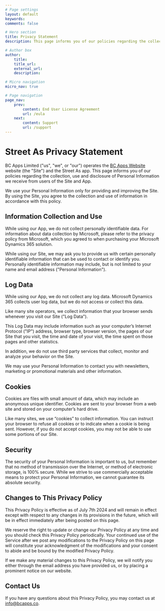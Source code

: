 ```yaml
---
# Page settings
layout: default
keywords:
comments: false

# Hero section
title: Privacy Statement
description: This page informs you of our policies regarding the collection, use, and disclosure of Personal Information we receive from users of the Street As App.

# Author box
author:
    title:
    title_url: 
    external_url: 
    description: 

# Micro navigation
micro_nav: true

# Page navigation
page_nav:
    prev:
        content: End User License Agreement
        url: /eula
    next:
        content: Support
        url: /support
---
```


# Street As Privacy Statement

BC Apps Limited ("us", "we", or "our") operates the [BC Apps Website](www.bcapps.co) website (the "Site") and the Street As app. This page informs you of our policies regarding the collection, use and disclosure of Personal Information we receive from users of the Site and App.

We use your Personal Information only for providing and improving the Site. By using the Site, you agree to the collection and use of information in accordance with this policy.

## Information Collection and Use

While using our App, we do not collect personally identifiable data. For information about data collection by Microsoft, please refer to the privacy policy from Microsoft, which you agreed to when purchasing your Microsoft Dynamics 365 solution.

While using our Site, we may ask you to provide us with certain personally identifiable information that can be used to contact or identify you. Personally identifiable information may include, but is not limited to your name and email address ("Personal Information").

## Log Data

While using our App, we do not collect any log data. Microsoft Dynamics 365 collects user log data, but we do not access or collect this data.

Like many site operators, we collect information that your browser sends whenever you visit our Site ("Log Data").

This Log Data may include information such as your computer’s Internet Protocol ("IP") address, browser type, browser version, the pages of our Site that you visit, the time and date of your visit, the time spent on those pages and other statistics.

In addition, we do not use third party services that collect, monitor and analyze your behavior on the Site.

We may use your Personal Information to contact you with newsletters, marketing or promotional materials and other information.

## Cookies

Cookies are files with small amount of data, which may include an anonymous unique identifier. Cookies are sent to your browser from a web site and stored on your computer’s hard drive.

Like many sites, we use “cookies” to collect information. You can instruct your browser to refuse all cookies or to indicate when a cookie is being sent. However, if you do not accept cookies, you may not be able to use some portions of our Site.

## Security

The security of your Personal Information is important to us, but remember that no method of transmission over the Internet, or method of electronic storage, is 100% secure. While we strive to use commercially acceptable means to protect your Personal Information, we cannot guarantee its absolute security.

## Changes to This Privacy Policy

This Privacy Policy is effective as of July 7th 2024 and will remain in effect except with respect to any changes in its provisions in the future, which will be in effect immediately after being posted on this page.

We reserve the right to update or change our Privacy Policy at any time and you should check this Privacy Policy periodically. Your continued use of the Service after we post any modifications to the Privacy Policy on this page will constitute your acknowledgment of the modifications and your consent to abide and be bound by the modified Privacy Policy.

If we make any material changes to this Privacy Policy, we will notify you either through the email address you have provided us, or by placing a prominent notice on our website.

## Contact Us

If you have any questions about this Privacy Policy, you may contact us at info@bcapps.co.